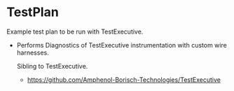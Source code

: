 # TestPlan
Example test plan to be run with TestExecutive.
- Performs Diagnostics of TestExecutive instrumentation with custom wire harnesses.

  Sibling to TestExecutive.
  - https://github.com/Amphenol-Borisch-Technologies/TestExecutive
